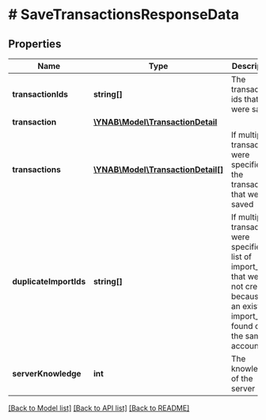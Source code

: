 # # SaveTransactionsResponseData

## Properties

Name | Type | Description | Notes
------------ | ------------- | ------------- | -------------
**transactionIds** | **string[]** | The transaction ids that were saved | 
**transaction** | [**\YNAB\Model\TransactionDetail**](TransactionDetail.md) |  | [optional] 
**transactions** | [**\YNAB\Model\TransactionDetail[]**](TransactionDetail.md) | If multiple transactions were specified, the transactions that were saved | [optional] 
**duplicateImportIds** | **string[]** | If multiple transactions were specified, a list of import_ids that were not created because of an existing import_id found on the same account | [optional] 
**serverKnowledge** | **int** | The knowledge of the server | 

[[Back to Model list]](../../README.md#documentation-for-models) [[Back to API list]](../../README.md#documentation-for-api-endpoints) [[Back to README]](../../README.md)


